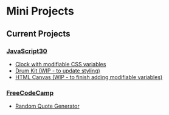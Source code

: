 # Mini Projects

## Current Projects

### [JavaScript30](https://javascript30.com/)

+ [Clock with modifiable CSS variables](/JS30/Clock)
+ [Drum Kit (WIP - to update styling)](/DrumKit.md)
+ [HTML Canvas (WIP - to finish adding modifiable variables)](/Canvas.md)

### [FreeCodeCamp](https://www.freecodecamp.com/)

+ [Random Quote Generator](/FCC/QuoteGenerator)
